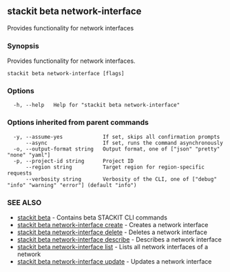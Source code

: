 ## stackit beta network-interface

Provides functionality for network interfaces

### Synopsis

Provides functionality for network interfaces.

```
stackit beta network-interface [flags]
```

### Options

```
  -h, --help   Help for "stackit beta network-interface"
```

### Options inherited from parent commands

```
  -y, --assume-yes             If set, skips all confirmation prompts
      --async                  If set, runs the command asynchronously
  -o, --output-format string   Output format, one of ["json" "pretty" "none" "yaml"]
  -p, --project-id string      Project ID
      --region string          Target region for region-specific requests
      --verbosity string       Verbosity of the CLI, one of ["debug" "info" "warning" "error"] (default "info")
```

### SEE ALSO

* [stackit beta](./stackit_beta.md)	 - Contains beta STACKIT CLI commands
* [stackit beta network-interface create](./stackit_beta_network-interface_create.md)	 - Creates a network interface
* [stackit beta network-interface delete](./stackit_beta_network-interface_delete.md)	 - Deletes a network interface
* [stackit beta network-interface describe](./stackit_beta_network-interface_describe.md)	 - Describes a network interface
* [stackit beta network-interface list](./stackit_beta_network-interface_list.md)	 - Lists all network interfaces of a network
* [stackit beta network-interface update](./stackit_beta_network-interface_update.md)	 - Updates a network interface

